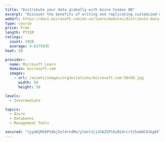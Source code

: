 ```yaml
---
title: "Distribute your data globally with Azure Cosmos DB"
excerpt: "Discover the benefits of writing and replicating customized data to regions around the world with Azure Cosmos DB global distribution."
webUrl: https://docs.microsoft.com/en-us/learn/modules/distribute-data-globally-with-cosmos-db/
type: course
price: Free
length: PT31M
ratings:
  count: 1928
  average: 4.6275935
heat: 50

provider:
  name: Microsoft Learn
  domain: microsoft.com
  images:
    - url: /assets/images/organizations/microsoft.com-50x50.jpg
      width: 50
      height: 50

levels:
  - Intermediate

topics:
  - Azure
  - Databases
  - Management Tools

secured: "lyyUWjM5bP5dbjIol4+tdMx/ylmst1CjdJAZ5Pt6iN14rcr3J5xW4CHJbg8F7fTxtPM4RVVodZ4/5woaM4E8WZgM3jvT9HD+aXaxB7nQK+vJJy7N/hWPK7R8V7TaeS25qpZ2F+NxsKKQUOJMUq2faXs3SUNsCrMffBOLbaDbr7mAcRleB+5+C5LpwgaK1ce/NORaNqIe986XL5YeJ0zmRNEwhp1P1Yy2n0KPfjn8FoBy96QDsVo+PVYTCQSEjZ7xprY0pVVYGewThQq4TBj9yMfipEsRiHy6uUsPDeLGevCp93rZx5jEO/9UgTLDHA8dMpcZ/eh6o+uR3iQufZ2+Nb4sRWn1LqhRbAvO72TGLseefmlfA3QUI9L6+NWQHKOeGizJMrtUCwHVyUc35yKaQZkiWjmk9iQxj7Juz2QzFfY=;VJfaoiZGw1WfMErfPgOWOg=="
---
```


